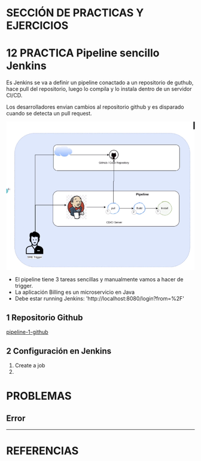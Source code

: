# SECCIÓN DE PRACTICAS Y EJERCICIOS

# 12 PRACTICA Pipeline sencillo Jenkins

Es Jenkins se va a definir un pipeline conactado a un repositorio de guthub, hace pull del repositorio, luego lo compila y lo instala dentro de un servidor CI/CD.

Los desarrolladores envian cambios al repositorio github y es disparado cuando se detecta un pull request.

![Arquitectura](./media/pipeline1.png)

- El pipeline tiene 3 tareas sencillas y manualmente vamos a hacer de trigger.
- La aplicación Billing es un microservicio en Java
- Debe estar running Jenkins: 'http://localhost:8080/login?from=%2F'

## 1 Repositorio Github

[pipeline-1-github](https://github.com/Repositorios-de-Estudio/devops-pipeline-1)

## 2 Configuración en Jenkins

1. Create a job
2. 

# PROBLEMAS

## Error

***

# REFERENCIAS
